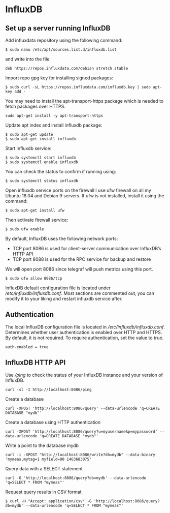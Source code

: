 # InfluxDB

## Set up a server running InfluxDB

Add influxdata repository using the following command:
```
$ sudo nano /etc/apt/sources.list.d/influxdb.list 
```
and write into the file
```
deb https://repos.influxdata.com/debian stretch stable
```

Import repo gpg key for installing signed packages:
```
$ sudo curl -sL https://repos.influxdata.com/influxdb.key | sudo apt-key add -
```
You may need to install the apt-transport-https package which is needed to fetch packages over HTTPS.
```
sudo apt-get install -y apt-transport-https
```
Update apt index and install influxdb package:
```
$ sudo apt-get update
$ sudo apt-get install influxdb
```
Start influxdb service:
```
$ sudo systemctl start influxdb
$ sudo systemctl enable influxdb
```
You can check the status to confirm if running using:
```
$ sudo systemctl status influxdb
```
Open influxdb service ports on the firewall
I use ufw firewall on all my Ubuntu 18.04 and Debian 9 servers. 
If ufw is not installed, install it using the command:
```
$ sudo apt-get install ufw
```
Then activate firewall service:
```
$ sudo ufw enable
```
By default, InfluxDB uses the following network ports:
* TCP port 8086 is used for client-server communication over InfluxDB’s HTTP API
* TCP port 8088 is used for the RPC service for backup and restore

We will open port 8086 since telegraf will push metrics using this port.
```
$ sudo ufw allow 8086/tcp
```
InfluxDB default configuration file is located under _/etc/influxdb/influxdb.conf_. 
Most sections are commented out, you can modify it to your liking and restart influxdb service after.


## Authentication
The local InfluxDB configuration file is located in _/etc/influxdb/influxdb.conf_.
Determines whether user authentication is enabled over HTTP and HTTPS. By default, it is not required. To require authentication, set the value to true.
```
auth-enabled = true
```


## InfluxDB HTTP API

Use _/ping_ to check the status of your InfluxDB instance and your version of InfluxDB.
```
curl -sl -I http://localhost:8086/ping
```
Create a database
```
curl -XPOST 'http://localhost:8086/query' --data-urlencode 'q=CREATE DATABASE "mydb"'
```
Create a database using HTTP authentication
```
curl -XPOST 'http://localhost:8086/query?u=myusername&p=mypassword' --data-urlencode 'q=CREATE DATABASE "mydb"'
```
Write a point to the database mydb
```
curl -i -XPOST "http://localhost:8086/write?db=mydb" --data-binary 'mymeas,mytag=1 myfield=90 1463683075'
```
Query data with a SELECT statement
```
curl -G 'http://localhost:8086/query?db=mydb' --data-urlencode 'q=SELECT * FROM "mymeas"'
```
Request query results in CSV format
```
$ curl -H "Accept: application/csv" -G 'http://localhost:8086/query?db=mydb' --data-urlencode 'q=SELECT * FROM "mymeas"'
```
